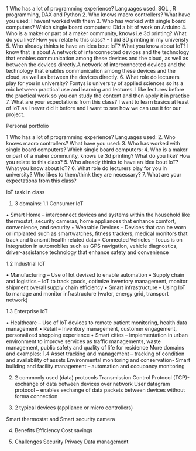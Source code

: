 1 Who has a lot of programming experience?
Languages used: SQL , R programming, DAX and Python 
2. Who knows macro controllers?
What have you used: I havent worked with them 
3. Who has worked with single board computers?
Which single board computers: Did a bit of work on Arduino 
4. Who is a maker or part of a maker community, knows i.e 3d printing?
What do you like? How you relate to this class? - I did 3D printing in my univeristy 
5. Who already thinks to have an idea bout IoT?
What you know about IoT? I know that is about A network of interconnected devices and the technology that enables communication among these devices and the cloud, as well as between the devices directly.A network of interconnected devices and the technology that enables communication among these devices and the cloud, as well as between the devices directly.
6. What role do lecturers play for you in university?
Fontys is university of applied sciences so its a mix between practical use and learning and lectures. I like lectures before the practical work so you can study the content and then apply it in practise
7. What are your expectations from this class?
I want to learn basics at least of IoT as I never did it before and I want to see how  we can use it for our project. 

Personal portfolio 

1 Who has a lot of programming experience?
Languages used: 
2. Who knows macro controllers?
What have you used: 
3. Who has worked with single board computers?
Which single board computers:
4. Who is a maker or part of a maker community, knows i.e 3d printing?
What do you like? How you relate to this class?
5. Who already thinks to have an idea bout IoT?
What you know about IoT?
6. What role do lecturers play for you in university?
Who likes to them/think they are necessary?
7. What are your expectations from this class?


IoT task in class
1.	3 domains: 
1.1	Consumer IoT 

•	Smart Home – interconnect devices and systems within the household like thermostat, security cameras, home appliances that enhance comfort, convenience, and security
•	Wearable Devices – Devices that can be worn or implanted such as smartwatches, fitness trackers, medical monitors that track and transmit health related data 
•	Connected Vehicles – focus is on integration in automobiles such as GPS navigation, vehicle diagnostics, driver-assistance technology that enhance safety and convenience

1.2	Industrial IoT 

•	Manufacturing – Use of Iot devised to enable automation 
•	Supply chain and logistics – IoT to track goods, optimize inventory management, monitor shipment overall supply chain efficiency 
•	Smart infrastructure – Using IoT to manage and monitor infrastructure (water, energy grid, transport network) 

1.3	Enterprise IoT

•	Healthcare – Use of IoT devices to remote patient monitoring, health data management 
•	Retail – Inventory management, customer engagement, personalized shopping experience
•	Smart cities – Implementation in urban environment to improve services as traffic managements, waste management, public safety and quality of life for residence 
More domains and examples: 
1.4	Asset tracking and management – tracking of condition and availability of assets
Environmental monitoring and conservation- 
Smart building and facility management – automation and occupancy monitoring 


2.	2 commonly used (data) protocols 
Transmission Control Protocol (TCP)- exchange of data between devices over network 
User datagram protocol – enables exchange of data packets between devices without forma connection 

3.	2 typical devices (appliance or micro controllers) 


Smart thermostat and 
Smart security camera

4.	 Benefits 
Efficiency 
Cost savings 

5.	Challenges 
Security 
Privacy 
Data management 
